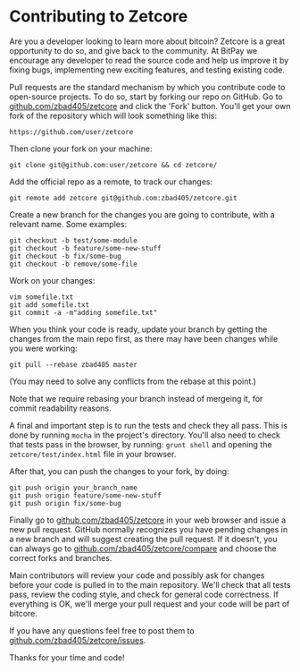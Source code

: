 Contributing to Zetcore
=======

Are you a developer looking to learn more about bitcoin?
Zetcore is a great opportunity to do so, and give back to
the community. At BitPay we encourage any developer to read the source
code and help us improve it by fixing bugs, implementing
new exciting features, and testing existing code.

Pull requests are the standard mechanism by which you contribute code to open-source projects.
To do so, start by forking our repo on GitHub. Go to
[github.com/zbad405/zetcore](https://github.com/zbad405/bitcore)
and click the 'Fork' button.  You'll get your own fork of the repository which will look something like this:
```
https://github.com/user/zetcore
```

Then clone your fork on your machine:
```
git clone git@github.com:user/zetcore && cd zetcore/
```

Add the official repo as a remote, to track our changes:
```
git remote add zetcore git@github.com:zbad405/zetcore.git
```

Create a new branch for the changes you are going to contribute, with a relevant name. Some examples:
```
git checkout -b test/some-module
git checkout -b feature/some-new-stuff
git checkout -b fix/some-bug
git checkout -b remove/some-file
```

Work on your changes:
```
vim somefile.txt
git add somefile.txt
git commit -a -m"adding somefile.txt"
```

When you think your code is ready, update your branch by
getting the changes from the main repo first, as there may have been
changes while you were working:
```
git pull --rebase zbad405 master
```
(You may need to solve any conflicts from the rebase at this point.)

Note that we require rebasing your branch instead of mergeing it, for commit readability reasons.

A final and important step is to run the tests and check they all pass.
This is done by running `mocha` in the project's directory. You'll also
need to check that tests pass in the browser, by running:
`grunt shell` and opening the `zetcore/test/index.html` file in your
browser.

After that, you can push the changes to your fork, by doing:
```
git push origin your_branch_name
git push origin feature/some-new-stuff
git push origin fix/some-bug
```

Finally go to [github.com/zbad405/zetcore](https://github.com/zbad405/bitcore) in your
web browser and issue a new pull request. GitHub normally recognizes you have pending
changes in a new branch and will suggest creating the pull request. If it doesn't, you can
always go to [github.com/zbad405/zetcore/compare](https://github.com/zbad405/bitcore/compare) and
choose the correct forks and branches.

Main contributors will review your code and possibly ask for
changes before your code is pulled in to the main repository.
We'll check that all tests pass, review the coding style, and
check for general code correctness. If everything is OK, we'll
merge your pull request and your code will be part of bitcore.

If you have any questions feel free to post them to
[github.com/zbad405/zetcore/issues](https://github.com/zbad405/bitcore/issues).

Thanks for your time and code!
